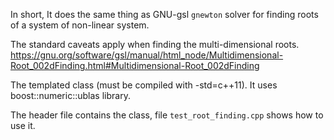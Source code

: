 In short, It does the same thing as GNU-gsl `gnewton` solver for finding roots
of a system of non-linear system.

The standard caveats apply when finding the multi-dimensional roots.
https://gnu.org/software/gsl/manual/html_node/Multidimensional-Root_002dFinding.html#Multidimensional-Root_002dFinding

The templated class (must be compiled with  -std=c++11). It uses boost::numeric::ublas library.

The header file contains the class, file `test_root_finding.cpp` shows how to use it.
